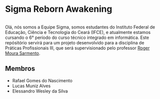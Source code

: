 
# Sigma Reborn Awakening
<img srcset="https://user-images.githubusercontent.com/112625422/194765004-5f5b1dd0-cc9e-445b-8696-24a453868351.png 200px">

Olá, nós somos a Equipe Sigma, somos estudantes do Instituto Federal de Educação, Ciência e Tecnologia do Ceará (IFCE), e atualmente estamos cursando o 6° período do curso técnico integrado em informática. Este repósitório servirá para um projeto desenvolvido para a disciplina de Práticas Profissionais III, que será supervisionado pelo professor [Roger Moura Sarmento](https://github.com/rogermsarmento).</p>

## Membros

- Rafael Gomes do Nascimento
- Lucas Muniz Alves
- Elessandro Wesley da Silva


